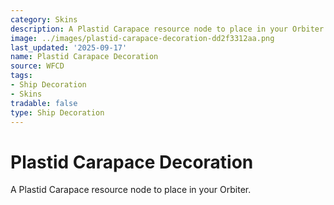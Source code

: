 ```yaml
---
category: Skins
description: A Plastid Carapace resource node to place in your Orbiter.
image: ../images/plastid-carapace-decoration-dd2f3312aa.png
last_updated: '2025-09-17'
name: Plastid Carapace Decoration
source: WFCD
tags:
- Ship Decoration
- Skins
tradable: false
type: Ship Decoration
---
```


# Plastid Carapace Decoration

A Plastid Carapace resource node to place in your Orbiter.

